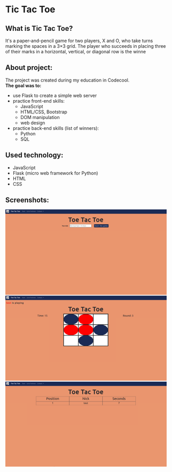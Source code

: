 # Tic Tac Toe

## What is Tic Tac Toe?
It's a paper-and-pencil game for two players, X and O, who take turns marking the spaces in a 3×3 grid. The player who succeeds in placing three of their marks in a horizontal, vertical, or diagonal row is the winne

## About project:
The project was created during my education in Codecool.<br/>
**The goal was to:** 
* use Flask to create a simple web server
* practice front-end skills: 
  * JavaScript
  * HTML/CSS, Bootstrap
  * DOM manipulation
  * web design
* practice back-end skills (list of winners):
  * Python
  * SQL

## Used technology:
* JavaScript
* Flask (micro web framework for Python)
* HTML
* CSS

## Screenshots:

![alt text](https://github.com/KacperMitkowski/Tic-Tac-Toe/blob/master/screenshots/tic_1.png)
![alt text](https://github.com/KacperMitkowski/Tic-Tac-Toe/blob/master/screenshots/tic_2.png)
![alt text](https://github.com/KacperMitkowski/Tic-Tac-Toe/blob/master/screenshots/tic_3.png)
